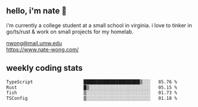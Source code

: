 ## hello, i'm nate 👋
i'm currently a college student at a small school in virginia. i love to tinker in go/ts/rust & work on small projects for my homelab.

nwong@mail.umw.edu <br/>
https://www.nate-wong.com/

## weekly coding stats
<!--START_SECTION:waka-->

```txt
TypeScript                   █████████████████████▒░░░   85.76 %
Rust                         █▒░░░░░░░░░░░░░░░░░░░░░░░   05.15 %
fish                         ▒░░░░░░░░░░░░░░░░░░░░░░░░   01.73 %
TSConfig                     ▒░░░░░░░░░░░░░░░░░░░░░░░░   01.18 %
```

<!--END_SECTION:waka-->
